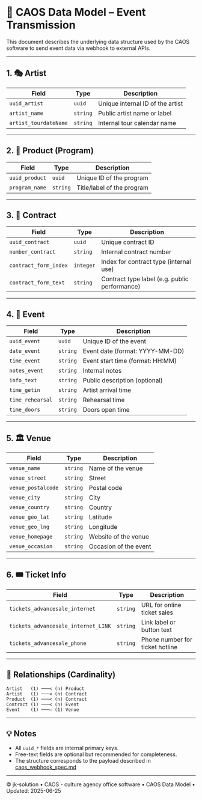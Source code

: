 # 📘 CAOS Data Model – Event Transmission

This document describes the underlying data structure used by the CAOS software to send event data via webhook to external APIs.

---

## 1. 🎭 Artist

| Field                 | Type   | Description                                  |
|----------------------|--------|----------------------------------------------|
| `uuid_artist`        | `uuid` | Unique internal ID of the artist             |
| `artist_name`        | `string` | Public artist name or label                 |
| `artist_tourdateName`| `string` | Internal tour calendar name                 |

---

## 2. 🎼 Product (Program)

| Field             | Type   | Description                                      |
|------------------|--------|--------------------------------------------------|
| `uuid_product`   | `uuid` | Unique ID of the program                         |
| `program_name`   | `string` | Title/label of the program                      |

---

## 3. 📄 Contract

| Field                 | Type     | Description                                  |
|----------------------|----------|----------------------------------------------|
| `uuid_contract`      | `uuid`   | Unique contract ID                           |
| `number_contract`    | `string` | Internal contract number                     |
| `contract_form_index`| `integer`| Index for contract type (internal use)       |
| `contract_form_text` | `string` | Contract type label (e.g. public performance)|

---

## 4. 🎫 Event

| Field             | Type     | Description                             |
|------------------|----------|-----------------------------------------|
| `uuid_event`     | `uuid`   | Unique ID of the event                  |
| `date_event`     | `string` | Event date (format: YYYY-MM-DD)         |
| `time_event`     | `string` | Event start time (format: HH:MM)        |
| `notes_event`    | `string` | Internal notes                          |
| `info_text`      | `string` | Public description (optional)           |
| `time_getin`     | `string` | Artist arrival time                     |
| `time_rehearsal` | `string` | Rehearsal time                          |
| `time_doors`     | `string` | Doors open time                         |

---

## 5. 🏛️ Venue

| Field              | Type     | Description                         |
|-------------------|----------|-------------------------------------|
| `venue_name`      | `string` | Name of the venue                   |
| `venue_street`    | `string` | Street                              |
| `venue_postalcode`| `string` | Postal code                         |
| `venue_city`      | `string` | City                                |
| `venue_country`   | `string` | Country                             |
| `venue_geo_lat`   | `string` | Latitude                            |
| `venue_geo_lng`   | `string` | Longitude                           |
| `venue_homepage`  | `string` | Website of the venue                |
| `venue_occasion`  | `string` | Occasion of the event               |

---

## 6. 🎟️ Ticket Info

| Field                               | Type     | Description                                 |
|------------------------------------|----------|---------------------------------------------|
| `tickets_advancesale_internet`     | `string` | URL for online ticket sales                |
| `tickets_advancesale_internet_LINK`| `string` | Link label or button text                  |
| `tickets_advancesale_phone`        | `string` | Phone number for ticket hotline            |

---

## 🔗 Relationships (Cardinality)

```text
Artist   (1) ───< (n) Product
Artist   (1) ───< (n) Contract
Product  (1) ───< (n) Contract
Contract (1) ───< (n) Event
Event    (1) ───– (1) Venue
```

---

## 💡 Notes

- All `uuid_*` fields are internal primary keys.
- Free-text fields are optional but recommended for completeness.
- The structure corresponds to the payload described in [caos_webhook_spec.md](./caos_webhook_spec.md)

---

© jk-solution • CAOS - culture agency office software • CAOS Data Model • Updated: 2025-06-25
